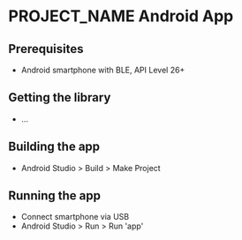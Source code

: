 # PROJECT_NAME Android App

## Prerequisites
* Android smartphone with BLE, API Level 26+

## Getting the library
* ...

## Building the app
* Android Studio > Build > Make Project

## Running the app
* Connect smartphone via USB
* Android Studio > Run > Run 'app'
